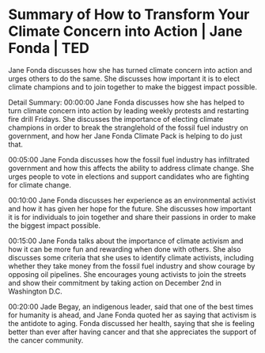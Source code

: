 # Summary of How to Transform Your Climate Concern into Action | Jane Fonda | TED

Jane Fonda discusses how she has turned climate concern into action and urges others to do the same. She discusses how important it is to elect climate champions and to join together to make the biggest impact possible.

Detail Summary: 
00:00:00
Jane Fonda discusses how she has helped to turn climate concern into action by leading weekly protests and restarting fire drill Fridays. She discusses the importance of electing climate champions in order to break the stranglehold of the fossil fuel industry on government, and how her Jane Fonda Climate Pack is helping to do just that.

00:05:00
Jane Fonda discusses how the fossil fuel industry has infiltrated government and how this affects the ability to address climate change. She urges people to vote in elections and support candidates who are fighting for climate change.

00:10:00
Jane Fonda discusses her experience as an environmental activist and how it has given her hope for the future. She discusses how important it is for individuals to join together and share their passions in order to make the biggest impact possible.

00:15:00
Jane Fonda talks about the importance of climate activism and how it can be more fun and rewarding when done with others. She also discusses some criteria that she uses to identify climate activists, including whether they take money from the fossil fuel industry and show courage by opposing oil pipelines. She encourages young activists to join the streets and show their commitment by taking action on December 2nd in Washington D.C.

00:20:00
Jade Begay, an indigenous leader, said that one of the best times for humanity is ahead, and Jane Fonda quoted her as saying that activism is the antidote to aging. Fonda discussed her health, saying that she is feeling better than ever after having cancer and that she appreciates the support of the cancer community.

